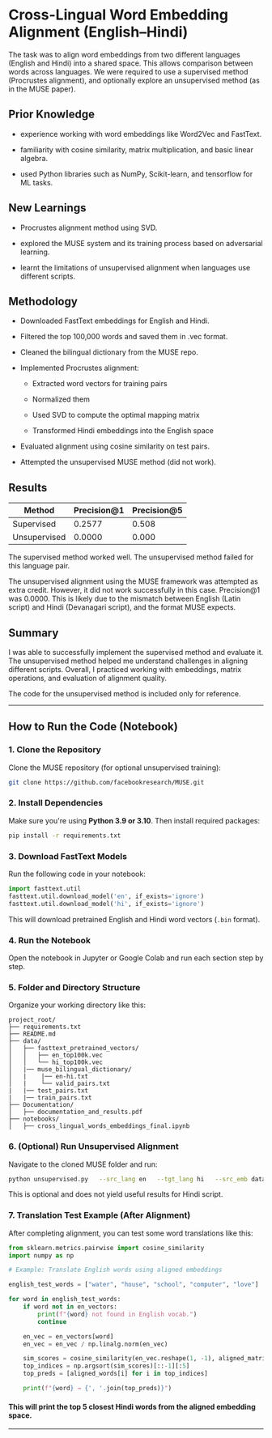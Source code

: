 
# Cross-Lingual Word Embedding Alignment (English–Hindi)

The task was to align word embeddings from two different languages (English and Hindi) into a shared space. This allows comparison between words across languages. We were required to use a supervised method (Procrustes alignment), and optionally explore an unsupervised method (as in the MUSE paper).

## Prior Knowledge

- experience working with word embeddings like Word2Vec and FastText.

- familiarity with cosine similarity, matrix multiplication, and basic linear algebra.

- used Python libraries such as NumPy, Scikit-learn, and tensorflow for ML tasks.


## New Learnings
- Procrustes alignment method using SVD.

- explored the MUSE system and its training process based on adversarial learning.

- learnt the limitations of unsupervised alignment when languages use different scripts.


## Methodology 
- Downloaded FastText embeddings for English and Hindi.

- Filtered the top 100,000 words and saved them in .vec format.

- Cleaned the bilingual dictionary from the MUSE repo.

- Implemented Procrustes alignment:

  - Extracted word vectors for training pairs

  - Normalized them

  - Used SVD to compute the optimal mapping matrix

  - Transformed Hindi embeddings into the English space

- Evaluated alignment using cosine similarity on test pairs.

- Attempted the unsupervised MUSE method (did not work).

## Results
| Method       | Precision@1 | Precision@5 |
|--------------|-------------|-------------|
| Supervised   | 0.2577      | 0.508       |
| Unsupervised | 0.0000      | 0.000       |

The supervised method worked well. The unsupervised method failed for this language pair.

The unsupervised alignment using the MUSE framework was attempted as extra credit. However, it did not work successfully in this case. Precision@1 was 0.0000. This is likely due to the mismatch between English (Latin script) and Hindi (Devanagari script), and the format MUSE expects.

## Summary
I was able to successfully implement the supervised method and evaluate it. The unsupervised method helped me understand challenges in aligning different scripts. Overall, I practiced working with embeddings, matrix operations, and evaluation of alignment quality.

The code for the unsupervised method is included only for reference.

---

## How to Run the Code (Notebook)

### 1. Clone the Repository
Clone the MUSE repository (for optional unsupervised training):
```bash
git clone https://github.com/facebookresearch/MUSE.git
```

### 2. Install Dependencies
Make sure you're using **Python 3.9 or 3.10**. Then install required packages:
```bash
pip install -r requirements.txt
```

### 3. Download FastText Models
Run the following code in your notebook:
```python
import fasttext.util
fasttext.util.download_model('en', if_exists='ignore')
fasttext.util.download_model('hi', if_exists='ignore')
```
This will download pretrained English and Hindi word vectors (`.bin` format).

### 4. Run the Notebook
Open the notebook in Jupyter or Google Colab and run each section step by step.

### 5. Folder and Directory Structure
Organize your working directory like this:
```
project_root/
├── requirements.txt
├── README.md
├── data/
│   ├── fasttext_pretrained_vectors/
│   │   ├── en_top100k.vec
│   │   └── hi_top100k.vec
│   |── muse_bilingual_dictionary/
│   |    |── en-hi.txt
│   |    └── valid_pairs.txt
|   |── test_pairs.txt
|   |── train_pairs.txt
├── Documentation/
│   ├── documentation_and_results.pdf
├── notebooks/
│   ├── cross_lingual_words_embeddings_final.ipynb

```

### 6. (Optional) Run Unsupervised Alignment
Navigate to the cloned MUSE folder and run:
```bash
python unsupervised.py   --src_lang en   --tgt_lang hi   --src_emb data/vec/wiki.en.vec   --tgt_emb data/vec/wiki.hi.vec   --export pth   --exp_path checkpoints/   --exp_name unsup_en_hi   --cuda False
```
This is optional and does not yield useful results for Hindi script.


### 7. Translation Test Example (After Alignment)

After completing alignment, you can test some word translations like this:

```python
from sklearn.metrics.pairwise import cosine_similarity
import numpy as np

# Example: Translate English words using aligned embeddings

english_test_words = ["water", "house", "school", "computer", "love"]

for word in english_test_words:
    if word not in en_vectors:
        print(f"{word} not found in English vocab.")
        continue

    en_vec = en_vectors[word]
    en_vec = en_vec / np.linalg.norm(en_vec)

    sim_scores = cosine_similarity(en_vec.reshape(1, -1), aligned_matrix)[0]
    top_indices = np.argsort(sim_scores)[::-1][:5]
    top_preds = [aligned_words[i] for i in top_indices]

    print(f"{word} → {', '.join(top_preds)}")
```

#### This will print the top 5 closest Hindi words from the aligned embedding space.
---
